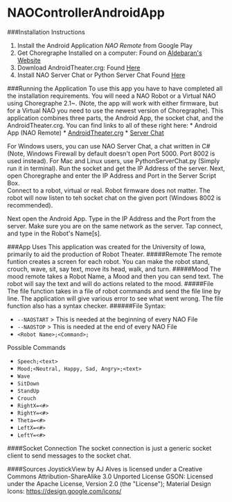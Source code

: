 # NAOControllerAndroidApp

###Installation Instructions
  1.  Install the Android Application *NAO Remote* from Google Play 
  2.  Get Choregraphe Installed on a computer:  Found on [Aldebaran's Website](https://www.aldebaran.com/en)
  3.  Download  AndroidTheater.crg:  Found [Here](https://github.com/szecsei/NAOAndroidTheater)
  4.  Install NAO Server Chat or Python Server Chat Found [Here](https://github.com/rwedoff/NAOServerChat/releases) 

###Running the Application
  To use this app you have to have completed all the installation requirements.  You will need a NAO Robot or a Virtual NAO using Choregraphe 2.1~.  (Note, the app will work
  with either firmware, but for a Virtual NAO you need to use the newest version of Choregraphe).
  This application combines three parts, the Android App, the socket chat, and the AndroidTheater.crg.  You can find links to all of these right here:
        * Android App (NAO Remote)
        * [AndroidTheater.crg](https://github.com/szecsei/NAOAndroidTheater)
        * [Server Chat](https://github.com/rwedoff/NAOServerChat/releases)
    
  For Windows users, you can use NAO Server Chat, a chat written in C# (Note, Windows Firewall by default doesn't open Port 5000.  Port 8002 is used instead). For Mac and Linux users, use PythonServerChat.py (Simply run it in terminal).
  Run the socket and get the IP Address of the server.
  Next, open Choregraphe and enter the IP Address and Port in the Server Script Box.  
  Connect to a robot, virtual or real.  Robot firmware does not matter.
  The robot will now listen to teh socket chat on the given port (Windows 8002 is recommended).
  
  Next open the Android App.  Type in the IP Address and the Port from the server.  Make sure you are on the same network as the server.
  Tap connect, and type in the Robot's Name[s].  
  
###App Uses
This application was created for the University of Iowa, primarily to aid the production of Robot Theater.
#####Remote
  The remote funtion creates a screen for each robot.  You can make the robot stand, crouch, wave, sit, say text, move its head, walk, and turn.
#####Mood
  The mood remote takes a Robot Name, a Mood and then you can send text.  The robot will say the text and will do actions related to the mood.
#####File
  The file function takes in a file of robot commands and send the file line by line.  The application will give various error to see what went wrong.
  The file function also has a syntax checker.
######File Syntax:
  * `--NAOSTART`  > This is needed at the beginning of every NAO File
  * `--NAOSTOP`   > This is needed at the end of every NAO File
  * `<Robot Name>;<Command>;`
  
  Possible Commands
  * `Speech;<text>`
  * `Mood;<Neutral, Happy, Sad, Angry>;<text>`
  * `Wave`
  * `SitDown`
  * `StandUp`
  * `Crouch`
  * `RightX=<#>`
  * `RightY=<#>`
  * `Theta=<#>`
  * `LeftX=<#>`
  * `LeftY=<#>`
  
####Socket Connection
  The socket connection is just a generic socket client to send messages to the socket chat.
  
  
####Sources
JoystickView by AJ Alves is licensed under a Creative Commons Attribution-ShareAlike 3.0 Unported License
GSON: Licensed under the Apache License, Version 2.0 (the "License");
Material Design Icons: https://design.google.com/icons/
